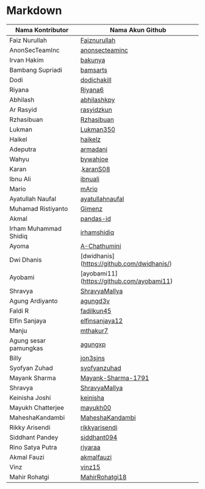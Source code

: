 # Markdown

| Nama Kontributor      | Nama Akun Github                                            |
| --------------------- | ----------------------------------------------------------- |
| Faiz Nurullah         | [Faiznurullah](https://github.com/faiznurullah)             |
| AnonSecTeamInc        | [anonsecteaminc](https://github.com/anonsecteaminc)         |
| Irvan Hakim           | [bakunya](https://github.com/bakunya)                       |
| Bambang Supriadi      | [bamsarts](https://github.com/bamsarts)                     |
| Dodi                  | [dodichakill](https://github.com/dodichakill)               |
| Riyana                | [Riyana6](https://github.com/Riyana6)                       |
| Abhilash              | [abhilashkpy](https://github.com/abhilashkpy)               |
| Ar Rasyid             | [rasyidzkun](https://github.com/rasyidzkun)                 |
| Rzhasibuan            | [Rzhasibuan](https://github.com/rzhasibuan)                 |
| Lukman                | [Lukman350](https://github.com/Lukman350)                   |
| Haikel                | [haikelz](https://github.com/haikelz)                       |
| Adeputra              | [armadani](https://github.com/armadani)                     |
| Wahyu                 | [bywahjoe](https://github.com/bywahjoe)                     |
| Karan                 | .[karanS08](https://github.com/karanS08)                    |
| Ibnu Ali              | [ibnuali](https://github.com/ibnuali)                       |
| Mario                 | [mArio](https://github.com/mariosamaaa)                     |
| Ayatullah Naufal      | [ayatullahnaufal](https://github.com/ayatullahnaufal)       |
| Muhamad Ristiyanto    | [Gimenz](https://github.com/Gimenz)                         |
| Akmal                 | [pandas-id](https://github.com/pandas-id)                   |
| Irham Muhammad Shidiq | [irhamshidiq](https://github.com/irhamshidiq)               |
| Ayoma                 | [A-Chathumini](https://github.com/A-Chathumini)             |
| Dwi Dhanis            | [dwidhanis] (https://github.com/dwidhanis/)                 |
| Ayobami               | [ayobami11] (https://github.com/ayobami11)                  |
| Shravya               | [ShravyaMallya](https://github.com/ShravyaMallya)           |
| Agung Ardiyanto       | [agungd3v](https://github.com/agungd3v)                     |
| Faldi R               | [fadilkun45](https://github.com/fadilkun45)                 |
| Elfin Sanjaya         | [elfinsanjaya12](https://github.com/elfinsanjaya12)         |
| Manju                 | [mthakur7](https://github.com/mthakur7)                     |
| Agung sesar pamungkas | [agungxp](https://github.com/gitcomeon8)                    |
| Billy                 | [jon3sjns](https://github.com/jon3sjns)                     |
| Syofyan Zuhad         | [syofyanzuhad](https://github.com/syofyanzuhad)             |
| Mayank Sharma         | [Mayank-Sharma-1791](https://github.com/Mayank-Sharma-1791) |
| Shravya               | [ShravyaMallya](https://github.com/ShravyaMallya)           |
| Keinisha Joshi        | [keinisha](https://github.com/keinisha)                     |
| Mayukh Chatterjee     | [mayukh00](https://github.com/mayukh00)                     |
| MaheshaKandambi       | [MaheshaKandambi](https://github.com/MaheshaKandambi)       |
| Rikky Arisendi        | [rikkyarisendi](https://github.com/rikkyarisendi)           |
| Siddhant Pandey       | [siddhant094](https://github.com/siddhant094)               |
| Rino Satya Putra      | [riyaraa](https://github.com/riyaraa)                       |
| Akmal Fauzi           | [akmalfauzi](https://github.com/akmalfauzi)                 |
| Vinz                  | [vinz15](https://github.com/vinz15)                         |
| Mahir Rohatgi         | [MahirRohatgi18](https://github.com/MahirRohatgi18)         |
